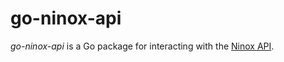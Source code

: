 # go-ninox-api

*go-ninox-api* is a Go package for interacting with the [Ninox API](https://ninox.com/).
